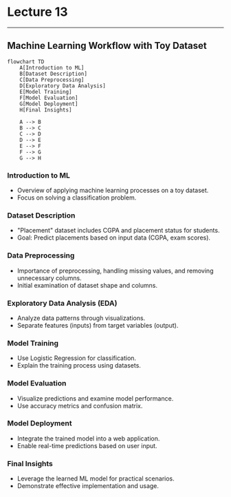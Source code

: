 # Lecture 13

---

## Machine Learning Workflow with Toy Dataset

```mermaid
flowchart TD
    A[Introduction to ML]
    B[Dataset Description]
    C[Data Preprocessing]
    D[Exploratory Data Analysis]
    E[Model Training]
    F[Model Evaluation]
    G[Model Deployment]
    H[Final Insights]

    A --> B
    B --> C
    C --> D
    D --> E
    E --> F
    F --> G
    G --> H
```

### Introduction to ML

- Overview of applying machine learning processes on a toy dataset.
- Focus on solving a classification problem.

### Dataset Description

- "Placement" dataset includes CGPA and placement status for students.
- Goal: Predict placements based on input data (CGPA, exam scores).

### Data Preprocessing

- Importance of preprocessing, handling missing values, and removing unnecessary columns.
- Initial examination of dataset shape and columns.

### Exploratory Data Analysis (EDA)

- Analyze data patterns through visualizations.
- Separate features (inputs) from target variables (output).

### Model Training

- Use Logistic Regression for classification.
- Explain the training process using datasets.

### Model Evaluation

- Visualize predictions and examine model performance.
- Use accuracy metrics and confusion matrix.

### Model Deployment

- Integrate the trained model into a web application.
- Enable real-time predictions based on user input.

### Final Insights

- Leverage the learned ML model for practical scenarios.
- Demonstrate effective implementation and usage.
